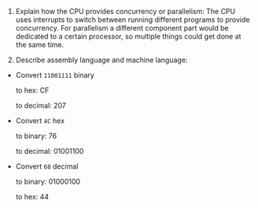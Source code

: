 <!-- Answers to the Short Answer Essay Questions go here -->

1. Explain how the CPU provides concurrency or parallelism:
The CPU uses interrupts to switch between running different programs to provide concurrency.
For parallelism a different component part would be dedicated to a certain processor, so multiple
things could get done at the same time.

2. Describe assembly language and machine language:


* Convert `11001111` binary

    to hex: CF

    to decimal: 207


* Convert `4C` hex

    to binary: 76

    to decimal: 01001100


* Convert `68` decimal

    to binary: 01000100

    to hex: 44
